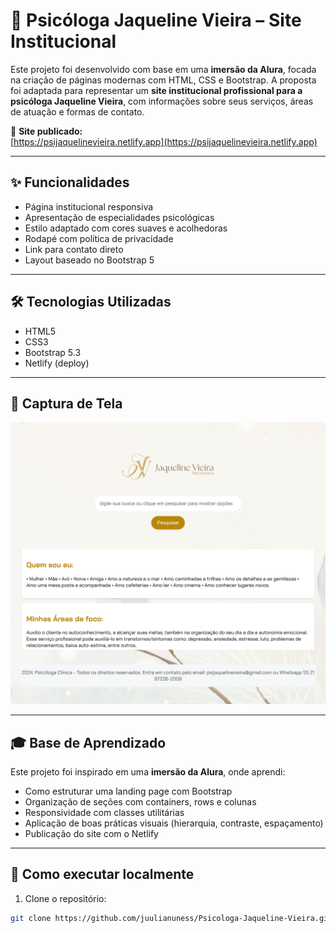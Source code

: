 # 💼 Psicóloga Jaqueline Vieira – Site Institucional

Este projeto foi desenvolvido com base em uma **imersão da Alura**, focada na criação de páginas modernas com HTML, CSS e Bootstrap. A proposta foi adaptada para representar um **site institucional profissional para a psicóloga Jaqueline Vieira**, com informações sobre seus serviços, áreas de atuação e formas de contato.

🔗 **Site publicado:**  
[https://psijaquelinevieira.netlify.app](https://psijaquelinevieira.netlify.app)

---

## ✨ Funcionalidades

- Página institucional responsiva
- Apresentação de especialidades psicológicas
- Estilo adaptado com cores suaves e acolhedoras
- Rodapé com política de privacidade
- Link para contato direto
- Layout baseado no Bootstrap 5

---

## 🛠️ Tecnologias Utilizadas

- HTML5
- CSS3
- Bootstrap 5.3
- Netlify (deploy)

---

## 📸 Captura de Tela

<!-- Se você tiver uma imagem no repositório, substitua abaixo -->
![Preview do site](./psicologajaquelinevieira.netlify.app_.png)

---

## 🎓 Base de Aprendizado

Este projeto foi inspirado em uma **imersão da Alura**, onde aprendi:

- Como estruturar uma landing page com Bootstrap
- Organização de seções com containers, rows e colunas
- Responsividade com classes utilitárias
- Aplicação de boas práticas visuais (hierarquia, contraste, espaçamento)
- Publicação do site com o Netlify

---

## 🚀 Como executar localmente

1. Clone o repositório:
```bash
git clone https://github.com/juulianuness/Psicologa-Jaqueline-Vieira.git
